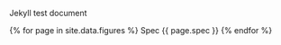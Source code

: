 ---
---

Jekyll test document

{% for page in site.data.figures %}
Spec {{ page.spec }}
{% endfor %}
